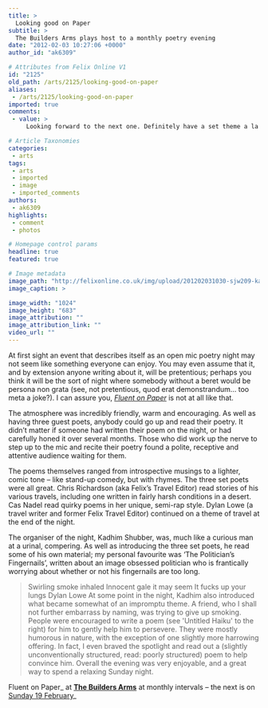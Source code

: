 ```yaml
---
title: >
  Looking good on Paper
subtitle: >
  The Builders Arms plays host to a monthly poetry evening
date: "2012-02-03 10:27:06 +0000"
author_id: "ak6309"

# Attributes from Felix Online V1
id: "2125"
old_path: /arts/2125/looking-good-on-paper
aliases:
 - /arts/2125/looking-good-on-paper
imported: true
comments:
 - value: >
     Looking forward to the next one. Definitely have a set theme a la smoking for writers at the night: some of them brilliant! <br> <br>Dylan's haiku is class. I only managed to scrawl a few lines before I had to dash: <br> <br>Your ship of life will soon capsize, <br>As the cancer cells metastasize.

# Article Taxonomies
categories:
 - arts
tags:
 - arts
 - imported
 - image
 - imported_comments
authors:
 - ak6309
highlights:
 - comment
 - photos

# Homepage control params
headline: true
featured: true

# Image metadata
image_path: "http://felixonline.co.uk/img/upload/201202031030-sjw209-kad.jpg"
image_caption: >

image_width: "1024"
image_height: "683"
image_attribution: ""
image_attribution_link: ""
video_url: ""
---
```


At first sight an event that describes itself as an open mic poetry night may not seem like something everyone can enjoy. You may even assume that it, and by extension anyone writing about it, will be pretentious; perhaps you think it will be the sort of night where somebody without a beret would be persona non grata (see, not pretentious, quod erat demonstrandum… too meta a joke?). I can assure you, _[Fluent on Paper](http://www.facebook.com/events/173620746075860/)_ is not at all like that.

The atmosphere was incredibly friendly, warm and encouraging. As well as having three guest poets, anybody could go up and read their poetry. It didn’t matter if someone had written their poem on the night, or had carefully honed it over several months. Those who did work up the nerve to step up to the mic and recite their poetry found a polite, receptive and attentive audience waiting for them.

The poems themselves ranged from introspective musings to a lighter, comic tone – like stand-up comedy, but with rhymes. The three set poets were all great. Chris Richardson (aka Felix’s Travel Editor) read stories of his various travels, including one written in fairly harsh conditions in a desert. Cas Nadel read quirky poems in her unique, semi-rap style. Dylan Lowe (a travel writer and former Felix Travel Editor) continued on a theme of travel at the end of the night.

The organiser of the night, Kadhim Shubber, was, much like a curious man at a urinal, compering. As well as introducing the three set poets, he read some of his own material; my personal favourite was ‘The Politician’s Fingernails’, written about an image obsessed politician who is frantically worrying about whether or not his fingernails are too long.
> Swirling smoke inhaled
> Innocent gale it may seem
> It fucks up your lungs
> Dylan Lowe
At some point in the night, Kadhim also introduced what became somewhat of an impromptu theme. A friend, who I shall not further embarrass by naming, was trying to give up smoking. People were encouraged to write a poem (see 'Untitled Haiku' to the right) for him to gently help him to persevere. They were mostly humorous in nature, with the exception of one slightly more harrowing offering. In fact, I even braved the spotlight and read out a (slightly unconventionally structured, read: poorly structured) poem to help convince him. Overall the evening was very enjoyable, and a great way to spend a relaxing Sunday night.

Fluent on Paper_ at [__The Builders Arms__](http://www.thebuildersarmskensington.co.uk/) at monthly intervals – the next is on [Sunday 19 February](http://www.facebook.com/events/173620746075860/)_
